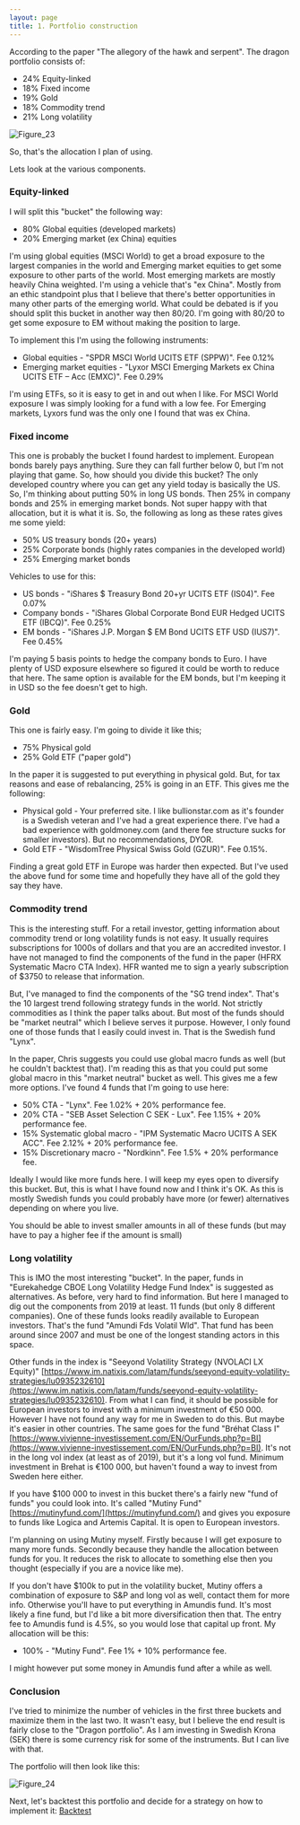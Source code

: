 ```yaml
---
layout: page
title: 1. Portfolio construction
---
```


According to the paper "The allegory of the hawk and serpent". The dragon portfolio consists of:

* 24% Equity-linked
* 18% Fixed income
* 19% Gold
* 18% Commodity trend
* 21% Long volatility

![Figure_23](../assets/Figure_23.png)


So, that's the allocation I plan of using.

Lets look at the various components.


### Equity-linked

I will split this "bucket" the following way:
* 80% Global equities (developed markets)
* 20% Emerging market (ex China) equities

I'm using global equities (MSCI World) to get a broad exposure to the largest companies in the world and Emerging market equities to get some exposure to other parts of the world. Most emerging markets are mostly heavily China weighted. I'm using a vehicle that's "ex China". Mostly from an ethic standpoint plus that I believe that there's better opportunities in many other parts of the emerging world. What could be debated is if you should split this bucket in another way then 80/20. I'm going with 80/20 to get some exposure to EM without making the position to large.

To implement this I'm using the following instruments:

* Global equities - "SPDR MSCI World UCITS ETF (SPPW)". Fee 0.12%
* Emerging market equities - "Lyxor MSCI Emerging Markets ex China UCITS ETF – Acc (EMXC)". Fee 0.29%

I'm using ETFs, so it is easy to get in and out when I like. For MSCI World exposure I was simply looking for a fund with a low fee. For Emerging markets, Lyxors fund was the only one I found that was ex China.


### Fixed income

This one is probably the bucket I found hardest to implement. European bonds barely pays anything. Sure they can fall further below 0, but I'm not playing that game. So, how should you divide this bucket? The only developed country where you can get any yield today is basically the US. So, I'm thinking about putting 50% in long US bonds. Then 25% in company bonds and 25% in emerging market bonds. Not super happy with that allocation, but it is what it is. So, the following as long as these rates gives me some yield:

* 50% US treasury bonds (20+ years)
* 25% Corporate bonds (highly rates companies in the developed world)
* 25% Emerging market bonds

Vehicles to use for this:

* US bonds - "iShares $ Treasury Bond 20+yr UCITS ETF (IS04)". Fee 0.07%
* Company bonds - "iShares Global Corporate Bond EUR Hedged UCITS ETF (IBCQ)". Fee 0.25%
* EM bonds - "iShares J.P. Morgan $ EM Bond UCITS ETF USD (IUS7)". Fee 0.45%

I'm paying 5 basis points to hedge the company bonds to Euro. I have plenty of USD exposure elsewhere so figured it could be worth to reduce that here. The same option is available for the EM bonds, but I'm keeping it in USD so the fee doesn't get to high.


### Gold

This one is fairly easy. I'm going to divide it like this;

* 75% Physical gold
* 25% Gold ETF ("paper gold")

In the paper it is suggested to put everything in physical gold. But, for tax reasons and ease of rebalancing, 25% is going in an ETF. This gives me the following:

* Physical gold - Your preferred site. I like bullionstar.com as it's founder is a Swedish veteran and I've had a great experience there. I've had a bad experience with goldmoney.com (and there fee structure sucks for smaller investors). But no recommendations, DYOR.
* Gold ETF -  "WisdomTree Physical Swiss Gold (GZUR)". Fee 0.15%.

Finding a great gold ETF in Europe was harder then expected. But I've used the above fund for some time and hopefully they have all of the gold they say they have.


### Commodity trend

This is the interesting stuff.  For a retail investor, getting information about commodity trend or long volatility funds is not easy. It usually requires subscriptions for 1000s of dollars and that you are an accredited investor. I have not managed to find the components of the fund in the paper (HFRX Systematic Macro CTA Index). HFR wanted me to sign a yearly subscription of $3750 to release that information. 

But, I've managed to find the components of the "SG trend index". That's the 10 largest trend following strategy funds in the world. Not strictly commodities as I think the paper talks about. But most of the funds should be "market neutral" which I believe serves it purpose. However, I only found one of those funds that I easily could invest in. That is the Swedish fund "Lynx". 

In the paper, Chris suggests you could use global macro funds as well (but he couldn't backtest that). I'm reading this as that you could put some global macro in this "market neutral" bucket as well. This gives me a few more options. I've found 4 funds that I'm going to use here:

* 50% CTA - "Lynx". Fee 1.02% + 20% performance fee.
* 20% CTA - "SEB Asset Selection C SEK - Lux". Fee 1.15% + 20% performance fee.
* 15% Systematic global macro - "IPM Systematic Macro UCITS A SEK ACC". Fee 2.12% + 20% performance fee.
* 15% Discretionary macro - "Nordkinn". Fee 1.5% + 20% performance fee.

Ideally I would like more funds here. I will keep my eyes open to diversify this bucket. But, this is what I have found now and I think it's OK. As this is mostly Swedish funds you could probably have more (or fewer) alternatives depending on where you live.

You should be able to invest smaller amounts in all of these funds (but may have to pay a higher fee if the amount is small)


### Long volatility

This is IMO the most interesting "bucket". In the paper, funds in "Eurekahedge CBOE Long Volatility Hedge Fund Index" is suggested as alternatives. As before, very hard to find information. But here I managed to dig out the components from 2019 at least. 11 funds (but only 8 different companies). One of these funds looks readily available to European investors. That's the fund "Amundi Fds Volatil Wld". That fund has been around since 2007 and must be one of the longest standing actors in this space. 

Other funds in the index is "Seeyond Volatility Strategy (NVOLACI LX Equity)" [https://www.im.natixis.com/latam/funds/seeyond-equity-volatility-strategies/lu0935232610](https://www.im.natixis.com/latam/funds/seeyond-equity-volatility-strategies/lu0935232610). From what I can find, it should be possible for European investors to invest with a minimum investment of €50 000. However I have not found any way for me in Sweden to do this. But maybe it's easier in other countries. The same goes for the fund "Bréhat Class I" [https://www.vivienne-investissement.com/EN/OurFunds.php?p=BI](https://www.vivienne-investissement.com/EN/OurFunds.php?p=BI). It's not in the long vol index (at least as of 2019), but it's a long vol fund. Minimum investment in Brehat is €100 000, but haven't found a way to invest from Sweden here either.

If you have $100 000 to invest in this bucket there's a fairly new "fund of funds" you could look into. It's called "Mutiny Fund" [https://mutinyfund.com/](https://mutinyfund.com/) and gives you exposure to funds like Logica and Artemis Capital. It is open to European investors. 

I'm planning on using Mutiny myself. Firstly because I will get exposure to many more funds. Secondly because they handle the allocation between funds for you. It reduces the risk to allocate to something else then you thought (especially if you are a novice like me).

If you don't have $100k to put in the volatility bucket, Mutiny offers a combination of exposure to S&P and long vol as well, contact them for more info. Otherwise you'll have to put everything in Amundis fund. It's most likely a fine fund, but I'd like a bit more diversification then that. The entry fee to Amundis fund is 4.5%, so you would lose that capital up front. My allocation will be this:

* 100% - "Mutiny Fund". Fee 1% + 10% performance fee.

I might however put some money in Amundis fund after a while as well.

### Conclusion

I've tried to minimize the number of vehicles in the first three buckets and maximize them in the last two. It wasn't easy, but I believe the end result is fairly close to the "Dragon portfolio". As I am investing in Swedish Krona (SEK) there is some currency risk for some of the instruments. But I can live with that.

The portfolio will then look like this:

![Figure_24](../assets/Figure_24.png)


Next, let's backtest this portfolio and decide for a strategy on how to implement it: [Backtest](../backtest)
